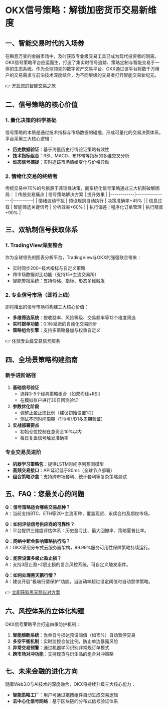 # OKX信号策略：解锁加密货币交易新维度

## 一、智能交易时代的入场券
在瞬息万变的金融市场中，及时获取专业级交易工具已成为现代投资者的刚需。OKX信号策略平台应运而生，打造了集实时信号追踪、策略定制与智能交易于一体的生态系统。作为全球领先的数字资产交易平台，OKX通过该平台将数千万用户的交易需求与前沿技术深度结合，为不同层级的交易者打开智能交易新纪元。

👉 [开启您的智能交易之旅](https://bit.ly/okx_welcome)

## 二、信号策略的核心价值
### 1. 量化决策的科学基础
信号策略的本质是通过技术指标与市场数据的碰撞，形成可量化的交易决策体系。平台采用三大核心逻辑：
- **历史数据验证**：基于海量历史行情验证策略有效性
- **技术指标组合**：RSI、MACD、布林带等指标的多维交叉分析
- **动态信号捕捉**：实时追踪市场情绪变化与价格异动

### 2. 情绪化交易的终结者
传统交易中70%的亏损源于非理性决策，而系统化信号策略通过三大机制破解困局：
| 传统交易痛点 | 信号策略解决方案 | 提升效果 |
|------------|----------------|----------|
| 情绪波动干扰 | 预设规则自动执行 | 决策准确率+45% |
| 信息过载     | 智能筛选关键信号 | 分析效率+60% |
| 执行偏差     | 程序化订单管理   | 执行精度+90% |

## 三、双轨制信号获取体系
### 1. TradingView深度整合
作为全球领先的图表分析平台，TradingView与OKX的强强联合带来：
- 实时同步200+技术指标与自定义策略
- 跨市场数据对比功能（支持15+主流交易所）
- 智能警报系统：支持价格、指标、形态多维触发

### 2. 专业信号市场（即将上线）
即将推出的信号市场将构建三大核心价值：
- **多维筛选系统**：按收益率、风险等级、交易频率等12个维度筛选
- **实时跟单功能**：0.1秒延迟的自动化交易同步
- **策略组合引擎**：支持多策略叠加与权重自定义

👉 [体验专业级交易信号服务](https://bit.ly/okx_welcome)

## 四、全场景策略构建指南
### 新手进阶路径
1. **基础信号验证**
   - 选择3-5个经典策略组合（如双均线+RSI）
   - 在模拟账户进行30日回测验证
2. **参数优化阶段**
   - 调整止盈止损比例（建议初始设置1:2）
   - 测试不同时间周期（1H/4H/D1多周期验证）
3. **实战部署要点**
   - 初始仓位控制在总资金10%以内
   - 每日复盘信号触发准确率

### 专业交易员进阶
- **机器学习策略包**：提供LSTM时间序列预测模型
- **高频交易接口**：API延迟低于80ms（全球节点部署）
- **组合策略沙盒**：支持跨市场套利、统计套利等复杂策略测试

## 五、FAQ：您最关心的问题
**Q：信号策略适合哪些交易品种？**  
A：当前支持BTC、ETH等20+主流币种，覆盖现货、永续合约及期权市场。

**Q：如何评估信号供应商的可靠性？**  
A：平台提供三维度评估体系：历史盈亏比、最大回撤率、策略夏普比率。

**Q：网络中断会影响策略执行吗？**  
A：OKX采用分布式云服务器架构，99.99%服务可用性保障策略持续运行。

**Q：能否设置多级止盈止损？**  
A：支持3层止盈+2层止损的复合风控系统，可自定义触发条件。

**Q：如何处理黑天鹅行情？**  
A：建议开启"极端行情保护"功能，当波动率超过设定阈值时自动暂停策略。

👉 [立即获取黑天鹅应对方案](https://bit.ly/okx_welcome)

## 六、风控体系的立体化构建
OKX信号策略平台打造四重防护机制：
1. **智能熔断系统**：当单日亏损达预设阈值（如15%）自动暂停交易
2. **多空平衡机制**：实时监控仓位比例，防止单边暴露风险
3. **异常交易预警**：通过机器学习识别非常规订单模式
4. **跨市场对冲功能**：支持现货与衍生品的组合对冲策略

## 七、未来金融的进化方向
随着Web3.0与AI技术的深度融合，OKX将持续升级三大核心能力：
- **智能策略工厂**：用户可通过拖拽组件自动生成交易逻辑
- **去中心化信号网络**：基于区块链的分布式信号验证体系
